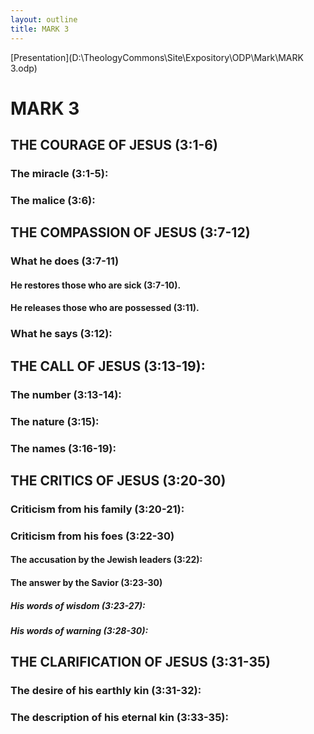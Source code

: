 ```yaml
---
layout: outline
title: MARK 3
---
```

[Presentation](D:\TheologyCommons\Site\Expository\ODP\Mark\MARK 3.odp)
# MARK 3
## THE COURAGE OF JESUS (3:1-6) 
###  The miracle (3:1-5): 
###  The malice (3:6): 
## THE COMPASSION OF JESUS (3:7-12) 
###  What he does (3:7-11) 
####  He restores those who are sick (3:7-10). 
####  He releases those who are possessed (3:11). 
###  What he says (3:12): 
## THE CALL OF JESUS (3:13-19): 
###  The number (3:13-14): 
###  The nature (3:15): 
###  The names (3:16-19): 
## THE CRITICS OF JESUS (3:20-30) 
###  Criticism from his family (3:20-21): 
###  Criticism from his foes (3:22-30) 
####  The accusation by the Jewish leaders (3:22): 
####  The answer by the Savior (3:23-30) 
#####  His words of wisdom (3:23-27): 
#####  His words of warning (3:28-30): 
## THE CLARIFICATION OF JESUS (3:31-35) 
###  The desire of his earthly kin (3:31-32): 
###  The description of his eternal kin (3:33-35): 
